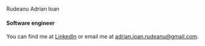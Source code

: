 Rudeanu Adrian Ioan

#### Software engineer

You can find me at [LinkedIn](https://www.linkedin.com/in/adrian-ioan-rudeanu-561062173/) or email me at [adrian.ioan.rudeanu@gmail.com](adrian.ioan.rudeanu@gmail.com).
